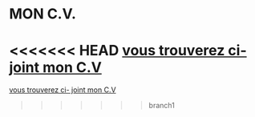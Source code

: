 # MON C.V.

<<<<<<< HEAD
[vous trouverez ci- joint mon C.V](file:///C:/Users/Student/Documents/CV_html/CV.html)
=======
[vous trouverez ci- joint mon C.V](file:///C:/Users/Student/Documents/CV_html/CV.html)
>>>>>>> branch1
